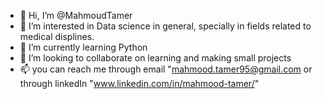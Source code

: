 - 👋 Hi, I’m @MahmoudTamer
- 👀 I’m interested in Data science in general, specially in fields related to medical displines.
- 🌱 I’m currently learning Python
- 💞️ I’m looking to collaborate on learning and making small projects
- 📫 you can reach me through email "mahmood.tamer95@gmail.com or through linkedIn "www.linkedin.com/in/mahmood-tamer/"

<!---
MahmoudTamer/MahmoudTamer is a ✨ special ✨ repository because its `README.md` (this file) appears on your GitHub profile.
You can click the Preview link to take a look at your changes.
--->
